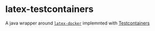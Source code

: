 # latex-testcontainers

A java wrapper around [`latex-docker`](https://github.com/blang/latex-docker) implemnted with [Testcontainers](https://www.testcontainers.org/)
